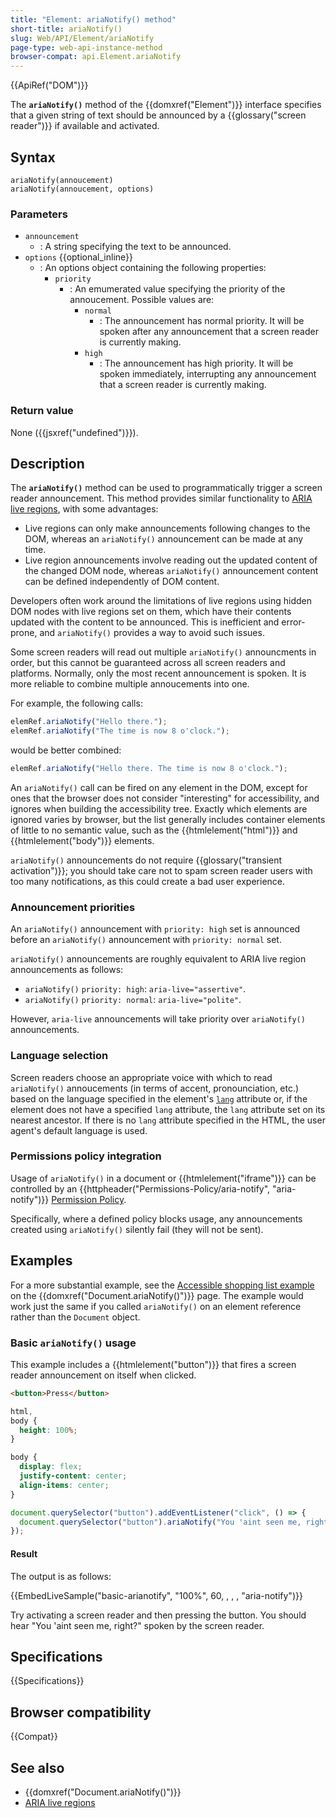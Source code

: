 ```yaml
---
title: "Element: ariaNotify() method"
short-title: ariaNotify()
slug: Web/API/Element/ariaNotify
page-type: web-api-instance-method
browser-compat: api.Element.ariaNotify
---
```


{{ApiRef("DOM")}}

The **`ariaNotify()`** method of the {{domxref("Element")}} interface specifies that a given string of text should be announced by a {{glossary("screen reader")}} if available and activated.

## Syntax

```js-nolint
ariaNotify(annoucement)
ariaNotify(annoucement, options)
```

### Parameters

- `announcement`
  - : A string specifying the text to be announced.
- `options` {{optional_inline}}
  - : An options object containing the following properties:
    - `priority`
      - : An emumerated value specifying the priority of the annoucement. Possible values are:
        - `normal`
          - : The announcement has normal priority. It will be spoken after any announcement that a screen reader is currently making.
        - `high`
          - : The announcement has high priority. It will be spoken immediately, interrupting any announcement that a screen reader is currently making.

### Return value

None ({{jsxref("undefined")}}).

## Description

The **`ariaNotify()`** method can be used to programmatically trigger a screen reader announcement. This method provides similar functionality to [ARIA live regions](/en-US/docs/Web/Accessibility/ARIA/Guides/Live_regions), with some advantages:

- Live regions can only make announcements following changes to the DOM, whereas an `ariaNotify()` announcement can be made at any time.
- Live region announcements involve reading out the updated content of the changed DOM node, whereas `ariaNotify()` announcement content can be defined independently of DOM content.

Developers often work around the limitations of live regions using hidden DOM nodes with live regions set on them, which have their contents updated with the content to be announced. This is inefficient and error-prone, and `ariaNotify()` provides a way to avoid such issues.

Some screen readers will read out multiple `ariaNotify()` announcments in order, but this cannot be guaranteed across all screen readers and platforms. Normally, only the most recent announcement is spoken. It is more reliable to combine multiple annoucements into one.

For example, the following calls:

```js
elemRef.ariaNotify("Hello there.");
elemRef.ariaNotify("The time is now 8 o'clock.");
```

would be better combined:

```js
elemRef.ariaNotify("Hello there. The time is now 8 o'clock.");
```

An `ariaNotify()` call can be fired on any element in the DOM, except for ones that the browser does not consider "interesting" for accessibility, and ignores when building the accessibility tree. Exactly which elements are ignored varies by browser, but the list generally includes container elements of little to no semantic value, such as the {{htmlelement("html")}} and {{htmlelement("body")}} elements.

`ariaNotify()` announcements do not require {{glossary("transient activation")}}; you should take care not to spam screen reader users with too many notifications, as this could create a bad user experience.

### Announcement priorities

An `ariaNotify()` announcement with `priority: high` set is announced before an `ariaNotify()` announcement with `priority: normal` set.

`ariaNotify()` announcements are roughly equivalent to ARIA live region announcements as follows:

- `ariaNotify()` `priority: high`: `aria-live="assertive"`.
- `ariaNotify()` `priority: normal`: `aria-live="polite"`.

However, `aria-live` announcements will take priority over `ariaNotify()` announcements.

### Language selection

Screen readers choose an appropriate voice with which to read `ariaNotify()` annoucements (in terms of accent, pronounciation, etc.) based on the language specified in the element's [`lang`](/en-US/docs/Web/HTML/Reference/Global_attributes/lang) attribute or, if the element does not have a specified `lang` attribute, the `lang` attribute set on its nearest ancestor. If there is no `lang` attribute specified in the HTML, the user agent's default language is used.

### Permissions policy integration

Usage of `ariaNotify()` in a document or {{htmlelement("iframe")}} can be controlled by an {{httpheader("Permissions-Policy/aria-notify", "aria-notify")}} [Permission Policy](/en-US/docs/Web/HTTP/Guides/Permissions_Policy).

Specifically, where a defined policy blocks usage, any announcements created using `ariaNotify()` silently fail (they will not be sent).

## Examples

For a more substantial example, see the [Accessible shopping list example](/en-US/docs/Web/API/Document/ariaNotify#accessible_shopping_list_example) on the {{domxref("Document.ariaNotify()")}} page. The example would work just the same if you called `ariaNotify()` on an element reference rather than the `Document` object.

### Basic `ariaNotify()` usage

This example includes a {{htmlelement("button")}} that fires a screen reader announcement on itself when clicked.

```html live-sample___basic-arianotify
<button>Press</button>
```

```css hidden live-sample___basic-arianotify
html,
body {
  height: 100%;
}

body {
  display: flex;
  justify-content: center;
  align-items: center;
}
```

```js live-sample___basic-arianotify
document.querySelector("button").addEventListener("click", () => {
  document.querySelector("button").ariaNotify("You 'aint seen me, right?");
});
```

#### Result

The output is as follows:

{{EmbedLiveSample("basic-arianotify", "100%", 60, , , , "aria-notify")}}

Try activating a screen reader and then pressing the button. You should hear "You 'aint seen me, right?" spoken by the screen reader.

## Specifications

{{Specifications}}

## Browser compatibility

{{Compat}}

## See also

- {{domxref("Document.ariaNotify()")}}
- [ARIA live regions](/en-US/docs/Web/Accessibility/ARIA/Guides/Live_regions)
